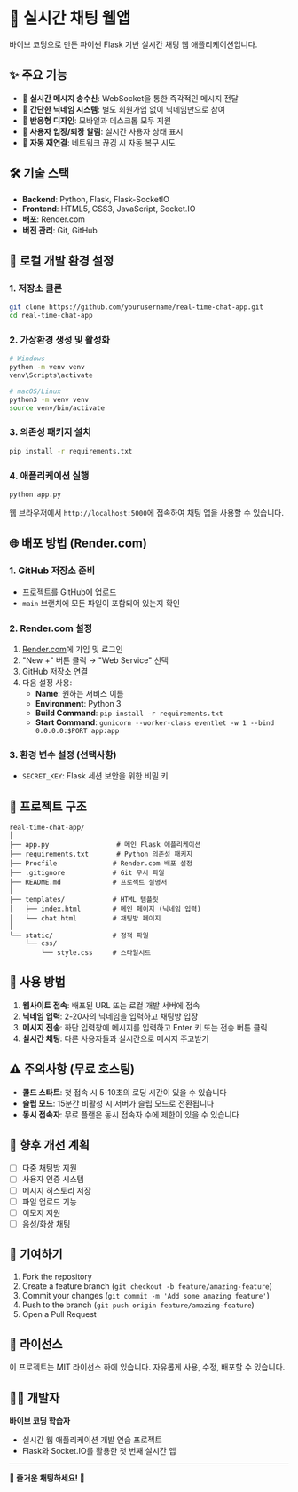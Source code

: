# 🎯 실시간 채팅 웹앱

바이브 코딩으로 만든 파이썬 Flask 기반 실시간 채팅 웹 애플리케이션입니다.

## ✨ 주요 기능

- 🚀 **실시간 메시지 송수신**: WebSocket을 통한 즉각적인 메시지 전달
- 👤 **간단한 닉네임 시스템**: 별도 회원가입 없이 닉네임만으로 참여
- 🎨 **반응형 디자인**: 모바일과 데스크톱 모두 지원
- 💬 **사용자 입장/퇴장 알림**: 실시간 사용자 상태 표시
- 🔄 **자동 재연결**: 네트워크 끊김 시 자동 복구 시도

## 🛠 기술 스택

- **Backend**: Python, Flask, Flask-SocketIO
- **Frontend**: HTML5, CSS3, JavaScript, Socket.IO
- **배포**: Render.com
- **버전 관리**: Git, GitHub

## 🚀 로컬 개발 환경 설정

### 1. 저장소 클론
```bash
git clone https://github.com/yourusername/real-time-chat-app.git
cd real-time-chat-app
```

### 2. 가상환경 생성 및 활성화
```bash
# Windows
python -m venv venv
venv\Scripts\activate

# macOS/Linux
python3 -m venv venv
source venv/bin/activate
```

### 3. 의존성 패키지 설치
```bash
pip install -r requirements.txt
```

### 4. 애플리케이션 실행
```bash
python app.py
```

웹 브라우저에서 `http://localhost:5000`에 접속하여 채팅 앱을 사용할 수 있습니다.

## 🌐 배포 방법 (Render.com)

### 1. GitHub 저장소 준비
- 프로젝트를 GitHub에 업로드
- `main` 브랜치에 모든 파일이 포함되어 있는지 확인

### 2. Render.com 설정
1. [Render.com](https://render.com)에 가입 및 로그인
2. "New +" 버튼 클릭 → "Web Service" 선택
3. GitHub 저장소 연결
4. 다음 설정 사용:
   - **Name**: 원하는 서비스 이름
   - **Environment**: Python 3
   - **Build Command**: `pip install -r requirements.txt`
   - **Start Command**: `gunicorn --worker-class eventlet -w 1 --bind 0.0.0.0:$PORT app:app`

### 3. 환경 변수 설정 (선택사항)
- `SECRET_KEY`: Flask 세션 보안을 위한 비밀 키

## 📁 프로젝트 구조

```
real-time-chat-app/
│
├── app.py                 # 메인 Flask 애플리케이션
├── requirements.txt       # Python 의존성 패키지
├── Procfile              # Render.com 배포 설정
├── .gitignore            # Git 무시 파일
├── README.md             # 프로젝트 설명서
│
├── templates/            # HTML 템플릿
│   ├── index.html        # 메인 페이지 (닉네임 입력)
│   └── chat.html         # 채팅방 페이지
│
└── static/               # 정적 파일
    └── css/
        └── style.css     # 스타일시트
```

## 🔧 사용 방법

1. **웹사이트 접속**: 배포된 URL 또는 로컬 개발 서버에 접속
2. **닉네임 입력**: 2-20자의 닉네임을 입력하고 채팅방 입장
3. **메시지 전송**: 하단 입력창에 메시지를 입력하고 Enter 키 또는 전송 버튼 클릭
4. **실시간 채팅**: 다른 사용자들과 실시간으로 메시지 주고받기

## ⚠️ 주의사항 (무료 호스팅)

- **콜드 스타트**: 첫 접속 시 5-10초의 로딩 시간이 있을 수 있습니다
- **슬립 모드**: 15분간 비활성 시 서버가 슬립 모드로 전환됩니다
- **동시 접속자**: 무료 플랜은 동시 접속자 수에 제한이 있을 수 있습니다

## 🔮 향후 개선 계획

- [ ] 다중 채팅방 지원
- [ ] 사용자 인증 시스템
- [ ] 메시지 히스토리 저장
- [ ] 파일 업로드 기능
- [ ] 이모지 지원
- [ ] 음성/화상 채팅

## 🤝 기여하기

1. Fork the repository
2. Create a feature branch (`git checkout -b feature/amazing-feature`)
3. Commit your changes (`git commit -m 'Add some amazing feature'`)
4. Push to the branch (`git push origin feature/amazing-feature`)
5. Open a Pull Request

## 📄 라이선스

이 프로젝트는 MIT 라이선스 하에 있습니다. 자유롭게 사용, 수정, 배포할 수 있습니다.

## 👨‍💻 개발자

**바이브 코딩 학습자**
- 실시간 웹 애플리케이션 개발 연습 프로젝트
- Flask와 Socket.IO를 활용한 첫 번째 실시간 앱

---

**🎉 즐거운 채팅하세요! 🎉**
